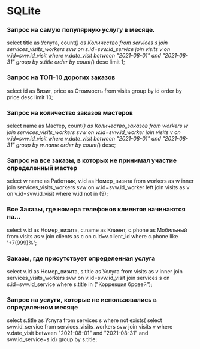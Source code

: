 # SQLite
###	Запрос на самую популярную услугу в месяце.
select title as Услуга, count(*) as Количество from services s
join services_visits_workers svw on s.id=svw.id_service
join visits v on v.id=svw.id_visit
where v.date_visit between "2021-08-01" and "2021-08-31"
group by s.title
order by count(*) desc 
limit 1;
###	Запрос на ТОП-10 дорогих заказов 
select id as Визит, price as Стоимость from visits
group by id
order by price desc
limit 10;
###	Запрос на количество заказов мастеров
select name as Мастер, count(*) as Количество_заказов from workers w
join services_visits_workers svw on w.id=svw.id_worker
join visits v on v.id=svw.id_visit
where v.date_visit between "2021-08-01" and "2021-08-31"
group by w.name 
order by count(*) desc;
###	Запрос на все заказы, в которых не принимал участие определенный мастер 
select w.name as Работник, v.id as Номер_визита
from workers as w
inner join services_visits_workers svw on w.id=svw.id_worker
left join visits as v on v.id=svw.id_visit
where w.id not in (9);
###	Все Заказы, где номера телефонов клиентов начинаются на…
select v.id as Номер_визита, c.name as Клиент, c.phone as Мобильный from visits as v
join clients as c on c.id=v.client_id
where c.phone like '+7(999)%';
###	Заказы, где присутствует определенная услуга
select v.id as Номер_визита, s.title as Услуга  from visits as v
inner join services_visits_workers svw on v.id=svw.id_visit
join services s on s.id=svw.id_service
where s.title  in ("Коррекция бровей");
###	Запрос на услуги, которые не использовались в определенном месяце
select s.title as Услуга 
from services s 
where not exists( select svw.id_service from services_visits_workers svw join visits v where v.date_visit between "2021-08-01" and "2021-08-31" and svw.id_service=s.id)
group by s.title;
